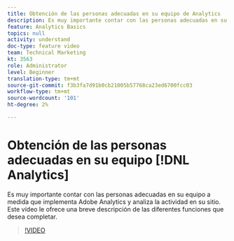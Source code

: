 ```yaml
---
title: Obtención de las personas adecuadas en su equipo de Analytics
description: Es muy importante contar con las personas adecuadas en su equipo a medida que implementa Adobe Analytics y analiza la actividad en su sitio. Este vídeo le ofrece una breve descripción de las diferentes funciones que desea completar.
feature: Analytics Basics
topics: null
activity: understand
doc-type: feature video
team: Technical Marketing
kt: 3563
role: Administrator
level: Beginner
translation-type: tm+mt
source-git-commit: f3b3fa7d91b0cb21005b57768ca23ed6700fcc03
workflow-type: tm+mt
source-wordcount: '101'
ht-degree: 2%

---
```



# Obtención de las personas adecuadas en su equipo [!DNL Analytics]

Es muy importante contar con las personas adecuadas en su equipo a medida que implementa Adobe Analytics y analiza la actividad en su sitio. Este vídeo le ofrece una breve descripción de las diferentes funciones que desea completar.

>[!VIDEO](https://video.tv.adobe.com/v/28756/?quality=12)
